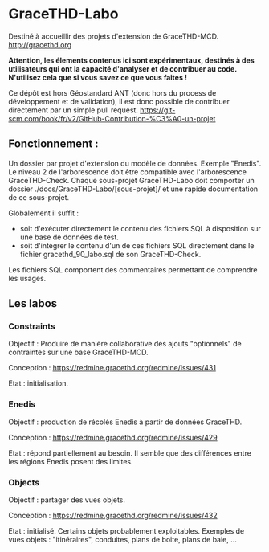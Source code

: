 # GraceTHD-Labo

Destiné à accueillir des projets d'extension de GraceTHD-MCD. 
http://gracethd.org

**Attention, les élements contenus ici sont expérimentaux, destinés à des utilisateurs qui ont la capacité d'analyser et de contribuer au code. N'utilisez cela que si vous savez ce que vous faites !**

Ce dépôt est hors Géostandard ANT (donc hors du process de développement et de validation), il est donc possible de contribuer directement par un simple pull request. 
https://git-scm.com/book/fr/v2/GitHub-Contribution-%C3%A0-un-projet

## Fonctionnement : 
Un dossier par projet d'extension du modèle de données. Exemple "Enedis". Le niveau 2 de l'arborescence doit être compatible avec l'arborescence GraceTHD-Check. Chaque sous-projet GraceTHD-Labo doit comporter un dossier ./docs/GraceTHD-Labo/[sous-projet]/ et une rapide documentation de ce sous-projet. 

Globalement il suffit : 
- soit d'exécuter directement le contenu des fichiers SQL à disposition sur une base de données de test. 
- soit d'intégrer le contenu d'un de ces fichiers SQL directement dans le fichier gracethd_90_labo.sql de son GraceTHD-Check. 

Les fichiers SQL comportent des commentaires permettant de comprendre les usages. 

## Les labos

### Constraints
Objectif : Produire de manière collaborative des ajouts "optionnels" de contraintes sur une base GraceTHD-MCD. 

Conception : 
https://redmine.gracethd.org/redmine/issues/431

Etat : initialisation. 

### Enedis
Objectif : production de récolés Enedis à partir de données GraceTHD.

Conception :
https://redmine.gracethd.org/redmine/issues/429

Etat : répond partiellement au besoin. Il semble que des différences entre les régions Enedis posent des limites. 

### Objects
Objectif : partager des vues objets. 

Conception : 
https://redmine.gracethd.org/redmine/issues/432

Etat : initialisé. Certains objets probablement exploitables. Exemples de vues objets : "itinéraires", conduites, plans de boite, plans de baie, ... 
